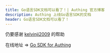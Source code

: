 ```yaml
---
title: Go语言SDK文档可以看了！| Authing 官方博客
description: Authing 上线Go语言SDK的文档
header: Go语言SDK文档可以看了！
---
```


仍要感谢 [kelvinji2009](https://github.com/kelvinji2009) 的帮助

在线地址 => [Go SDK for Authing](https://docs.authing.cn/#/quick_start/go)

<!-- more -->

